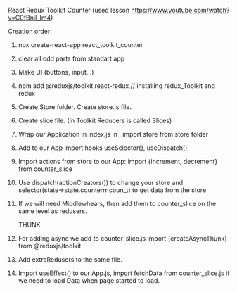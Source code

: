 React Redux Toolkit Counter
(used lesson https://www.youtube.com/watch?v=C0fBnil_Im4)

  Creation order:
1. npx create-react-app react_toolkit_counter
2. clear all odd parts from standart app
3. Make UI (buttons, input...)
4. npm add @reduxjs/toolkit react-redux // installing redux_Toolkit and redux
5. Create Store folder. Create store.js file.
6. Create slice file. (In Toolkit Reducers is called Slices)
7. Wrap our Application in index.js in <Provider>, import store from store folder
8. Add to our App import hooks useSelector(), useDispatch()
9. Import actions from store to our App: import {increment, decrement} from counter_slice
10. Use dispatch(actionCreators()) to change your store and selector(state=>state.counterrr.coun_t) to get data from the store

11. If we will need Middlewhears, then add them to counter_slice on the same level as redusers.
    
    THUNK
12. For adding async we add to counter_slice.js import {createAsyncThunk} from @reduxjs/toolkit
13. Add extraRedusers to the same file.
14. Import useEffect() to our App.js, import fetchData from counter_slice.js if we need to load Data when page started to load.


